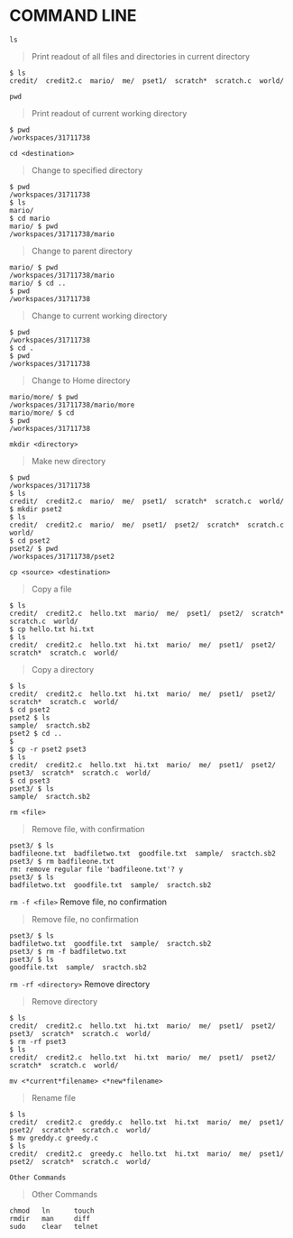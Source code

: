 # COMMAND LINE

``ls``
>Print readout of all files and directories in current directory

    $ ls
    credit/  credit2.c  mario/  me/  pset1/  scratch*  scratch.c  world/


``pwd``
>Print readout of current working directory

    $ pwd
    /workspaces/31711738


``cd <destination>``
>Change to specified directory

    $ pwd
    /workspaces/31711738
    $ ls
    mario/
    $ cd mario
    mario/ $ pwd
    /workspaces/31711738/mario

>Change to parent directory

    mario/ $ pwd
    /workspaces/31711738/mario
    mario/ $ cd ..
    $ pwd
    /workspaces/31711738

>Change to current working directory

    $ pwd
    /workspaces/31711738
    $ cd .
    $ pwd
    /workspaces/31711738

>Change to Home directory

    mario/more/ $ pwd
    /workspaces/31711738/mario/more
    mario/more/ $ cd
    $ pwd
    /workspaces/31711738


``mkdir <directory>``
>Make new directory

    $ pwd
    /workspaces/31711738
    $ ls
    credit/  credit2.c  mario/  me/  pset1/  scratch*  scratch.c  world/
    $ mkdir pset2
    $ ls
    credit/  credit2.c  mario/  me/  pset1/  pset2/  scratch*  scratch.c  world/
    $ cd pset2
    pset2/ $ pwd
    /workspaces/31711738/pset2


``cp <source> <destination>``
>Copy a file

    $ ls
    credit/  credit2.c  hello.txt  mario/  me/  pset1/  pset2/  scratch*  scratch.c  world/
    $ cp hello.txt hi.txt
    $ ls
    credit/  credit2.c  hello.txt  hi.txt  mario/  me/  pset1/  pset2/  scratch*  scratch.c  world/

>Copy a directory

    $ ls
    credit/  credit2.c  hello.txt  hi.txt  mario/  me/  pset1/  pset2/  scratch*  scratch.c  world/
    $ cd pset2
    pset2 $ ls
    sample/  sractch.sb2
    pset2 $ cd ..
    $
    $ cp -r pset2 pset3
    $ ls
    credit/  credit2.c  hello.txt  hi.txt  mario/  me/  pset1/  pset2/  pset3/  scratch*  scratch.c  world/
    $ cd pset3
    pset3/ $ ls
    sample/  sractch.sb2


``rm <file>``
>Remove file, with confirmation

    pset3/ $ ls
    badfileone.txt  badfiletwo.txt  goodfile.txt  sample/  sractch.sb2
    pset3/ $ rm badfileone.txt
    rm: remove regular file 'badfileone.txt'? y
    pset3/ $ ls
    badfiletwo.txt  goodfile.txt  sample/  sractch.sb2


``rm -f <file>`` Remove file, no confirmation
>Remove file, no confirmation

    pset3/ $ ls
    badfiletwo.txt  goodfile.txt  sample/  sractch.sb2
    pset3/ $ rm -f badfiletwo.txt
    pset3/ $ ls
    goodfile.txt  sample/  sractch.sb2


``rm -rf <directory>`` Remove directory
>Remove directory

    $ ls
    credit/  credit2.c  hello.txt  hi.txt  mario/  me/  pset1/  pset2/  pset3/  scratch*  scratch.c  world/
    $ rm -rf pset3
    $ ls
    credit/  credit2.c  hello.txt  hi.txt  mario/  me/  pset1/  pset2/  scratch*  scratch.c  world/


``mv <*current*filename> <*new*filename>``
>Rename file

    $ ls
    credit/  credit2.c  greddy.c  hello.txt  hi.txt  mario/  me/  pset1/  pset2/  scratch*  scratch.c  world/
    $ mv greddy.c greedy.c
    $ ls
    credit/  credit2.c  greedy.c  hello.txt  hi.txt  mario/  me/  pset1/  pset2/  scratch*  scratch.c  world/


``Other Commands``
>Other Commands

    chmod   ln      touch
    rmdir   man     diff
    sudo    clear   telnet
